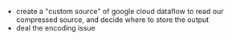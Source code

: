 * create a "custom source" of google cloud dataflow to read our compressed source, and decide where to store the output 
* deal the encoding issue
